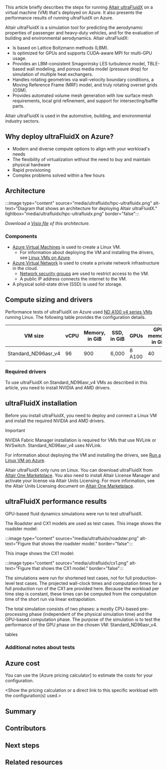 This article briefly describes the steps for running [Altair ultraFluidX](https://www.altair.com/altair-cfd-capabilities) on a virtual machine (VM) that's deployed on Azure. It also presents the performance results of running ultraFluidX on Azure.

Altair ultraFluidX is a simulation tool for predicting the aerodynamic properties of passenger and heavy-duty vehicles, and for the evaluation of building and environmental aerodynamics. Altair ultraFluidX:

- Is based on Lattice Boltzmann methods (LBM).
- Is optimized for GPUs and supports CUDA-aware MPI for multi-GPU usage.
- Provides an LBM-consistent Smagorinsky LES turbulence model, TBLE-based wall modeling, and porous media model (pressure drop) for simulation of multiple heat exchangers.
- Handles rotating geometries via wall-velocity boundary conditions, a Moving Reference Frame (MRF) model, and truly rotating overset grids (OSM).
- Provides automated volume mesh generation with low surface mesh requirements, local grid refinement, and support for intersecting/baffle parts.
 
Altair ultraFluidX is used in the automotive, building, and environmental industry sectors.

## Why deploy ultraFluidX on Azure?

- Modern and diverse compute options to align with your workload's needs
- The flexibility of virtualization without the need to buy and maintain physical hardware
- Rapid provisioning
- Complex problems solved within a few hours

## Architecture

:::image type="content" source="media/ultrafluidx/hpc-ultrafluidx.png" alt-text="Diagram that shows an architecture for deploying Altair ultraFluidX." lightbox="media/ultrafluidx/hpc-ultrafluidx.png" border="false":::

*Download a [Visio file](https://arch-center.azureedge.net/hpc-ultrafluidx.vsdx) of this
architecture.*

### Components

- [Azure Virtual Machines](https://azure.microsoft.com/services/virtual-machines) is
    used to create a Linux VM. 
  - For information about deploying the VM and installing the drivers, see [Linux VMs on Azure](../../reference-architectures/n-tier/linux-vm.yml).
- [Azure Virtual Network](https://azure.microsoft.com/services/virtual-network) is
    used to create a private network infrastructure in the cloud. 
  - [Network security groups](/azure/virtual-network/network-security-groups-overview) are used to restrict access to the VM.  
  -  A public IP address connects the internet to the VM.
- A physical solid-state drive (SSD) is used for storage.

## Compute sizing and drivers

Performance tests of ultraFluidX on Azure used [ND A100 v4 series VMs](/azure/virtual-machines/nda100-v4-series) running Linux. The following table provides the configuration details.

|VM size|vCPU|Memory, in GiB|SSD, in GiB|GPUs|GPU memory, in GiB|Maximum data disks|
|-|-|-|-|-|-|-|
|Standard_ND96asr_v4|96|900|6,000|8 A100|40|32|

### Required drivers

To use ultraFluidX on Standard_ND96asr_v4 VMs as described in this article, you need to install NVIDIA and AMD drivers.

## ultraFluidX installation

Before you install ultraFluidX, you need to deploy and connect a Linux VM and install the required NVIDIA and AMD drivers.

> [!IMPORTANT]
> NVIDIA Fabric Manager installation is required for VMs that use NVLink or NVSwitch. Standard_ND96asr_v4 uses NVLink.

For information about deploying the VM and installing the drivers, see [Run a Linux VM on Azure](../../reference-architectures/n-tier/linux-vm.yml).

Altair ultraFluidX only runs on Linux. You can download ultraFluidX from [Altair One Marketplace](https://altairone.com/Marketplace?__hstc=142694250.005b507352b9e4107a39c334591c181a.1662053255169.1663267860104.1663279870680.17&__hssc=142694250.2.1663279870680&__hsfp=4046309035&queryText=ultrafluidx&app=ultraFluidX&tab=Info). You also need to install Altair License Manager and activate your license via Altair Units Licensing. For more information, see the Altair Units Licensing document on [Altair One Marketplace](https://altairone.com/Marketplace?__hstc=142694250.005b507352b9e4107a39c334591c181a.1662053255169.1663267860104.1663279870680.17&__hssc=142694250.2.1663279870680&__hsfp=4046309035&queryText=ultrafluidx&app=ultraFluidX&tab=Info).

## ultraFluidX performance results

GPU-based fluid dynamics simulations were run to test ultraFluidX.

The Roadster and CX1 models are used as test cases. This image shows the roadster model:

:::image type="content" source="media/ultrafluidx/roadster.png" alt-text="Figure that shows the roadster model." border="false":::


This image shows the CX1 model:

:::image type="content" source="media/ultrafluidx/cx1.png" alt-text="Figure that shows the CX1 model." border="false":::

The simulations were run for shortened test cases, not for full production-level test cases. The projected wall-clock times and computation times for a full production run of the CX1 are provided here. Because the workload per time step is constant, these times can be computed from the computation time of the short run via linear extrapolation.

The total simulation consists of two phases: a mostly CPU-based pre-processing phase (independent of the physical simulation time) and the GPU-based computation phase. The purpose of the simulation is to test the performance of the GPU phase on the chosen VM: Standard_ND96asr_v4.

tables 

<Results for X>
<Results for Y etc>

### Additional notes about tests

## Azure cost
<Description of the costs that might be associated with running this workload in Azure. Make sure to have a link to the Azure pricing calculator.>

You can use the [Azure pricing calculator] to estimate the costs for your configuration.

<Show the pricing calculation or a direct link to this specific workload with the configuration(s) used.>

## Summary

## Contributors

## Next steps

## Related resources